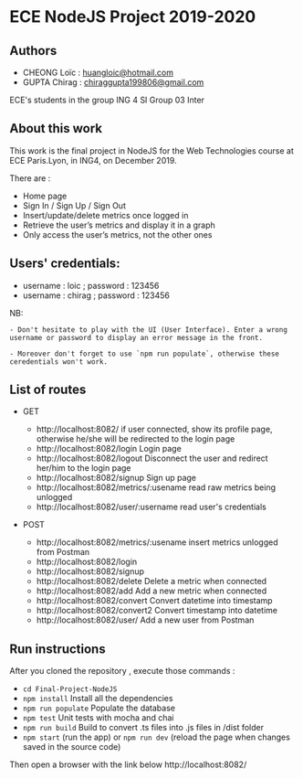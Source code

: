 # ECE NodeJS Project 2019-2020

## Authors
- CHEONG Loïc : huangloic@hotmail.com
- GUPTA Chirag : chiraggupta199806@gmail.com

ECE's students in the group ING 4 SI Group 03 Inter 

## About this work
This work is the final project in NodeJS  for the Web Technologies course at ECE Paris.Lyon, in ING4, on December 2019.

There are : 
- Home page
- Sign In / Sign Up / Sign Out
- Insert/update/delete metrics once logged in
- Retrieve the user’s metrics and display it in a graph
- Only access the user’s metrics, not the other ones

## Users' credentials:
- username : loic ; password : 123456
- username : chirag ; password : 123456

NB: 
    
    - Don't hesitate to play with the UI (User Interface). Enter a wrong username or password to display an error message in the front.

    - Moreover don't forget to use `npm run populate`, otherwise these ceredentials won't work.

## List of routes

* GET
    - http://localhost:8082/ if user connected, show its profile page, otherwise he/she will be redirected to the login page
    - http://localhost:8082/login Login page
    - http://localhost:8082/logout Disconnect the user and redirect her/him to the login page
    - http://localhost:8082/signup  Sign up page
    - http://localhost:8082/metrics/:usename read raw metrics being unlogged
    - http://localhost:8082/user/:username read user's credentials

* POST
    - http://localhost:8082/metrics/:usename insert metrics unlogged from Postman
    - http://localhost:8082/login
    - http://localhost:8082/signup
    - http://localhost:8082/delete Delete a metric when connected
    - http://localhost:8082/add Add a new metric when connected
    - http://localhost:8082/convert Convert datetime into timestamp
    - http://localhost:8082/convert2 Convert timestamp into datetime
    - http://localhost:8082/user/ Add a new user from Postman



## Run instructions
After you cloned the repository , execute those commands :
- `cd Final-Project-NodeJS`
- `npm install` Install all the dependencies
- `npm run populate` Populate the database
- `npm test` Unit tests with mocha and chai
- `npm run build` Build to convert .ts files into .js files in /dist folder
- `npm start` (run the app) or `npm run dev` (reload the page when changes saved in the source code)

Then open a browser with the link below http://localhost:8082/

